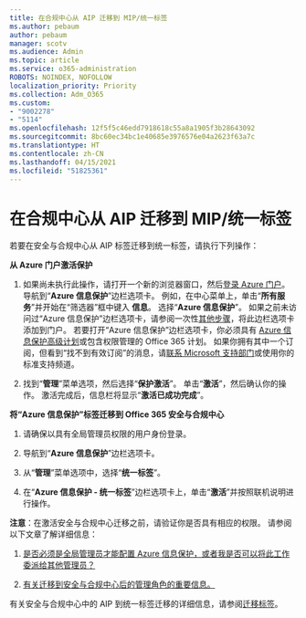 ```yaml
---
title: 在合规中心从 AIP 迁移到 MIP/统一标签
ms.author: pebaum
author: pebaum
manager: scotv
ms.audience: Admin
ms.topic: article
ms.service: o365-administration
ROBOTS: NOINDEX, NOFOLLOW
localization_priority: Priority
ms.collection: Adm_O365
ms.custom:
- "9002278"
- "5114"
ms.openlocfilehash: 12f5f5c46edd7918618c55a8a1905f3b28643092
ms.sourcegitcommit: 8bc60ec34bc1e40685e3976576e04a2623f63a7c
ms.translationtype: HT
ms.contentlocale: zh-CN
ms.lasthandoff: 04/15/2021
ms.locfileid: "51825361"
---
```

# <a name="migration-from-aip-to-mipunified-labeling-in-the-compliance-center"></a>在合规中心从 AIP 迁移到 MIP/统一标签

若要在安全与合规中心从 AIP 标签迁移到统一标签，请执行下列操作：

**从 Azure 门户激活保护**

1. 如果尚未执行此操作，请打开一个新的浏览器窗口，然后[登录 Azure 门户](https://docs.microsoft.com/azure/information-protection/deploy-use/configure-policy#signing-in-to-the-azure-portal)。 导航到“**Azure 信息保护**”边栏选项卡。 例如，在中心菜单上，单击“**所有服务**”并开始在“筛选器”框中键入 **信息**。 选择“**Azure 信息保护**”。 如果之前未访问过“Azure 信息保护”边栏选项卡，请参阅一次性[其他步骤](https://docs.microsoft.com/azure/information-protection/deploy-use/configure-policy#to-access-the-azure-information-protection-blade-for-the-first-time)，将此边栏选项卡添加到门户。 若要打开“Azure 信息保护”边栏选项卡，你必须具有 [Azure 信息保护高级计划](https://www.microsoft.com/cloud-platform/azure-information-protection-pricing)或包含权限管理的 Office 365 计划。 如果你拥有其中一个订阅，但看到“找不到有效订阅”的消息，请[联系 Microsoft 支持部门](https://docs.microsoft.com/azure/information-protection/get-started/information-support#to-contact-microsoft-support)或使用你的标准支持频道。

2. 找到“**管理**”菜单选项，然后选择“**保护激活**”。 单击“**激活**”，然后确认你的操作。 激活完成后，信息栏将显示“**激活已成功完成**”。

**将“Azure 信息保护”标签迁移到 Office 365 安全与合规中心**

1. 请确保以具有全局管理员权限的用户身份登录。

2. 导航到“**Azure 信息保护**”边栏选项卡。

3. 从“**管理**”菜单选项中，选择“**统一标签**”。

4. 在“**Azure 信息保护 - 统一标签**”边栏选项卡上，单击“**激活**”并按照联机说明进行操作。

**注意**：在激活安全与合规中心迁移之前，请验证你是否具有相应的权限。 请参阅以下文章了解详细信息：

1. [是否必须是全局管理员才能配置 Azure 信息保护，或者我是否可以将此工作委派给其他管理员？](https://docs.microsoft.com/azure/information-protection/faqs#do-you-need-to-be-a-global-admin-to-configure-azure-information-protection-or-can-i-delegate-to-other-administrators)

2. [有关迁移到安全与合规中心后的管理角色的重要信息。](https://docs.microsoft.com/azure/information-protection/configure-policy-migrate-labels#important-information-about-administrative-roles)

有关安全与合规中心中的 AIP 到统一标签迁移的详细信息，请参阅[迁移标签](https://docs.microsoft.com/azure/information-protection/configure-policy-migrate-labels)。

